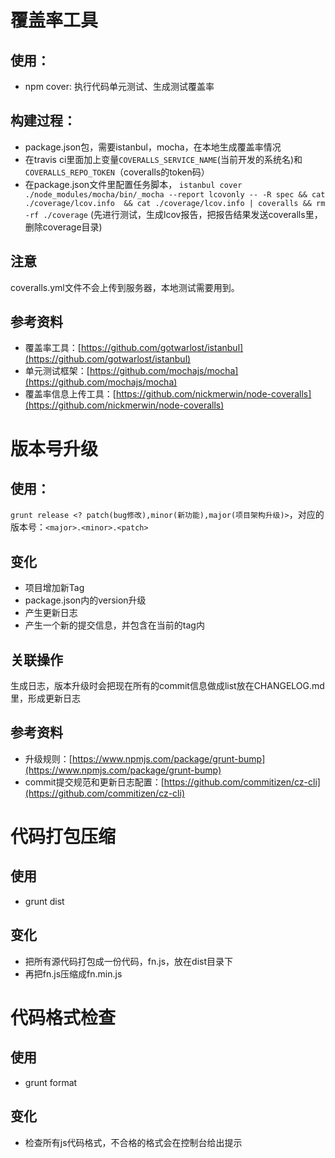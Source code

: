 # 覆盖率工具
## 使用：

- npm cover: 执行代码单元测试、生成测试覆盖率
 
## 构建过程：

- package.json包，需要istanbul，mocha，在本地生成覆盖率情况
- 在travis ci里面加上变量`COVERALLS_SERVICE_NAME`(当前开发的系统名)和`COVERALLS_REPO_TOKEN`（coveralls的token码）
- 在package.json文件里配置任务脚本，
`istanbul cover ./node_modules/mocha/bin/_mocha --report lcovonly -- -R spec && cat ./coverage/lcov.info  && cat ./coverage/lcov.info | coveralls && rm -rf ./coverage`
(先进行测试，生成lcov报告，把报告结果发送coveralls里，删除coverage目录)

## 注意

coveralls.yml文件不会上传到服务器，本地测试需要用到。

## 参考资料

- 覆盖率工具：[https://github.com/gotwarlost/istanbul](https://github.com/gotwarlost/istanbul)
- 单元测试框架：[https://github.com/mochajs/mocha](https://github.com/mochajs/mocha)
- 覆盖率信息上传工具：[https://github.com/nickmerwin/node-coveralls](https://github.com/nickmerwin/node-coveralls)

# 版本号升级

## 使用：
`grunt release <? patch(bug修改),minor(新功能),major(项目架构升级)>`，对应的版本号：`<major>.<minor>.<patch>`

## 变化

- 项目增加新Tag
- package.json内的version升级
- 产生更新日志
- 产生一个新的提交信息，并包含在当前的tag内
 
## 关联操作

生成日志，版本升级时会把现在所有的commit信息做成list放在CHANGELOG.md里，形成更新日志

## 参考资料

- 升级规则：[https://www.npmjs.com/package/grunt-bump](https://www.npmjs.com/package/grunt-bump)
- commit提交规范和更新日志配置：[https://github.com/commitizen/cz-cli](https://github.com/commitizen/cz-cli)

# 代码打包压缩

## 使用

- grunt dist

## 变化

- 把所有源代码打包成一份代码，fn.js，放在dist目录下
- 再把fn.js压缩成fn.min.js

# 代码格式检查

## 使用

- grunt format

## 变化

- 检查所有js代码格式，不合格的格式会在控制台给出提示



